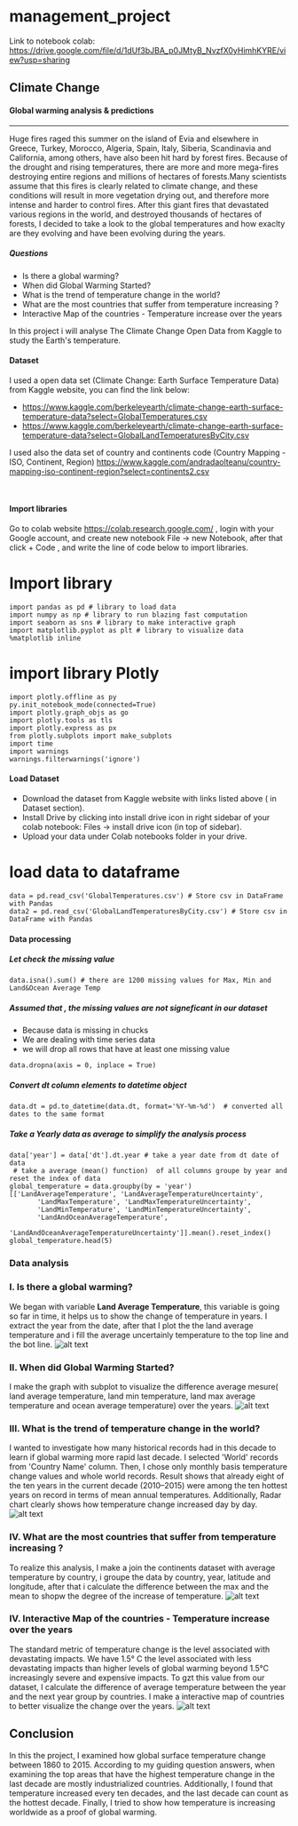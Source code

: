 # management_project

Link to notebook colab: https://drive.google.com/file/d/1dUf3bJBA_p0JMtyB_NvzfX0yHimhKYRE/view?usp=sharing

## **Climate Change**
#### **Global warming analysis & predictions**

---
Huge fires raged this summer on the island of Evia and elsewhere in Greece, Turkey, Morocco, Algeria, Spain, Italy, Siberia, Scandinavia and California, among others, have also been hit hard by forest fires. Because of the drought and rising temperatures, there are more and more mega-fires destroying entire regions and millions of hectares of forests.Many scientists assume that this fires is clearly related to climate change, and these conditions will result in more vegetation drying out, and therefore more intense and harder to control fires. After this giant fires that devastated various regions in the world, and destroyed thousands of hectares of forests, I decided to take a look to the global temperatures and how exaclty are they evolving and have been evolving during the years.

##### **Questions**
- Is there a global warming?
- When did Global Warming Started?
- What is the trend of temperature change in the world?
- What are the most countries that suffer from temperature increasing ?
-  Interactive Map of the countries - Temperature increase over the years

In this project i will analyse The Climate Change Open Data from Kaggle to study the Earth's temperature.

#### **Dataset** 
I used a open data set (Climate Change: Earth Surface Temperature Data) from Kaggle website, you can find the link below: 
- https://www.kaggle.com/berkeleyearth/climate-change-earth-surface-temperature-data?select=GlobalTemperatures.csv
- https://www.kaggle.com/berkeleyearth/climate-change-earth-surface-temperature-data?select=GlobalLandTemperaturesByCity.csv

I used also the data set of country and continents code (Country Mapping - ISO, Continent, Region)
https://www.kaggle.com/andradaolteanu/country-mapping-iso-continent-region?select=continents2.csv

<a id="import"></a> <br> 
#### **Import libraries**
Go to colab website https://colab.research.google.com/ , login with your Google account, and create new notebook File -> new Notebook, after that click + Code , and write the line of code below to import libraries.

# Import library
```
import pandas as pd # library to load data 
import numpy as np # library to run blazing fast computation
import seaborn as sns # library to make interactive graph
import matplotlib.pyplot as plt # library to visualize data
%matplotlib inline
```
# import library Plotly 
```
import plotly.offline as py
py.init_notebook_mode(connected=True)
import plotly.graph_objs as go
import plotly.tools as tls
import plotly.express as px
from plotly.subplots import make_subplots
import time
import warnings
warnings.filterwarnings('ignore')
```

#### **Load Dataset** 
- Download the dataset from Kaggle website with links listed above ( in Dataset section).
- Install Drive by clicking into install drive icon in right sidebar of your colab notebook: Files -> install drive icon (in top of sidebar).
- Upload your data under Colab notebooks folder in your drive.

# load data to dataframe
```
data = pd.read_csv('GlobalTemperatures.csv') # Store csv in DataFrame with Pandas
data2 = pd.read_csv('GlobalLandTemperaturesByCity.csv') # Store csv in DataFrame with Pandas
```
#### **Data processing** 
##### Let check the missing value
```
data.isna().sum() # there are 1200 missing values for Max, Min and Land&Ocean Average Temp
```
##### Assumed that , the missing values are not signeficant in our dataset
- Because data is missing in chucks
- We are dealing with time series data
- we will drop all rows that have at least one missing value
```
data.dropna(axis = 0, inplace = True)
```
##### Convert dt column elements to datetime object
```
data.dt = pd.to_datetime(data.dt, format='%Y-%m-%d')  # converted all dates to the same format 
```
##### Take a Yearly data as average to simplify the analysis process
```
data['year'] = data['dt'].dt.year # take a year date from dt date of data
 # take a average (mean() function)  of all columns groupe by year and reset the index of data
global_temperature = data.groupby(by = 'year')[['LandAverageTemperature', 'LandAverageTemperatureUncertainty',
       'LandMaxTemperature', 'LandMaxTemperatureUncertainty',
       'LandMinTemperature', 'LandMinTemperatureUncertainty',
       'LandAndOceanAverageTemperature',
       'LandAndOceanAverageTemperatureUncertainty']].mean().reset_index() 
global_temperature.head(5)
```
### Data analysis
### I. Is there a global warming?
We began with variable **Land Average Temperature**, this variable is going so far in time, it helps us to show the change of temperature in years. I extract the year from the date, after that I plot the the land average temperature and i fill the average uncertainly temperature to the top line and the bot line.
![alt text](https://github.com/Ilhem23/management_project/blob/main/images/1.png)
### II. When did Global Warming Started?
I make the graph with subplot to visualize the difference average mesure( land average temperature, land min temperature, land max average temperature and ocean average temperature) over the years.
![alt text](https://github.com/Ilhem23/management_project/blob/main/images/2.png)
### III.  What is the trend of temperature change in the world?
I wanted to investigate how many historical records had in this decade to learn if global warming more rapid last decade.
I selected 'World' records from 'Country Name' column. Then, I chose only monthly basis temperature change values and whole world records. 
Result shows that already eight of the ten years in the current decade (2010–2015) were among the ten hottest years on record in terms of  mean annual temperatures. Additionally, Radar chart clearly shows how temperature change increased day by day.
![alt text](https://github.com/Ilhem23/management_project/blob/main/images/3.png)

### IV. What are the most countries that suffer from temperature increasing ?
To realize this analysis, I make a join the continents dataset with average temperature by country, i groupe the data by country, year, latitude and longitude, after that i calculate the difference between the max and the mean to shopw the degree of the increase of temperature.
![alt text](https://github.com/Ilhem23/management_project/blob/main/images/4.png)

### IV.  Interactive Map of the countries - Temperature increase over the years
The standard metric of temperature change is the level associated with devastating impacts. We have 1.5° C the level associated with less devastating impacts than higher levels of global warming beyond 1.5°C increasingly severe and expensive impacts.
To gzt this value from our dataset, I calculate the difference of average temperature between the year and the next year group by countries.
I make a interactive map of countries to better visualize the change over the years. 
![alt text](https://github.com/Ilhem23/management_project/blob/main/images/5.png)

## Conclusion

In this the project, I examined how global surface temperature change between 1860 to 2015. According to my guiding question answers, when examining the top areas that have the highest temperature change in the last decade are mostly industrialized countries. Additionally, I found that temperature increased every ten decades, and the last decade can count as the hottest decade. Finally,  I tried to show how temperature is increasing worldwide as a proof of global warming.
